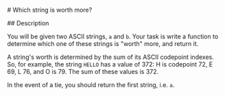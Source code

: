 # Which string is worth more?

## Description

You will be given two ASCII strings, `a` and `b`. Your task is write a function to determine which one of these strings is "worth" more, and return it.

A string's worth is determined by the sum of its ASCII codepoint indexes. So, for example, the string `HELLO` has a value of 372: H is codepoint 72, E 69, L 76, and O is 79. The sum of these values is 372.

In the event of a tie, you should return the first string, i.e. `a`.
